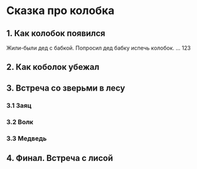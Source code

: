 # Сказка про колобка

## 1. Как колобок появился
Жили-были дед с бабкой. 
Попросил дед бабку испечь колобок.
...
123

## 2. Как коболок убежал

## 3. Встреча со зверьми в лесу

### 3.1 Заяц 

### 3.2 Волк

### 3.3 Медведь
 
## 4. Финал. Встреча с лисой

